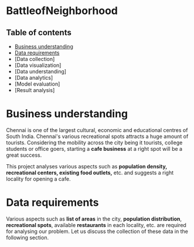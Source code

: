 # BattleofNeighborhood

## **Table of contents**


*   [Business understanding](#intro)
*   [Data requirements](#requirements)
*   [Data collection]
*   [Data visualization]
*   [Data understanding]
*   [Data analytics]
*   [Model evaluation]
*   [Result analysis]

# **Business understanding** <a name="intro"></a>

Chennai is one of the largest cultural, economic and educational centres of South India. Chennai's various recreational spots attracts a huge amount of tourists. Considering the mobility across the city being it tourists, college students or office goers, starting a **cafe business** at a right spot will be a great success. 

This project analyses various aspects such as **population density, recreational centers, existing food outlets,** etc. and suggests a right locality for opening a cafe.

# Data requirements <a name="requirements"></a>

Various aspects such as **list of areas** in the city, **population distribution**, **recreational spots**, available **restaurants** in each locality, etc. are required for analysing our problem. Let us discuss the collection of these data in the following section.
